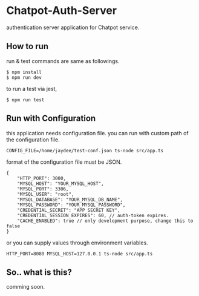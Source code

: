 # Chatpot-Auth-Server
authentication server application for Chatpot service.

## How to run
run & test commands are same as followings.
```
$ npm install
$ npm run dev
```
to run a test via jest,
```
$ npm run test
```

## Run with Configuration
this application needs configuration file. you can run with custom path of the configuration file.
```
CONFIG_FILE=/home/jaydee/test-conf.json ts-node src/app.ts
```
format of the configuration file must be JSON.
```
{
	"HTTP_PORT": 3000,
	"MYSQL_HOST": "YOUR_MYSQL_HOST",
	"MYSQL_PORT": 3306,
	"MYSQL_USER": "root",
	"MYSQL_DATABASE": "YOUR_MYSQL_DB_NAME",
	"MYSQL_PASSWORD": "YOUR_MYSQL_PASSWORD",
	"CREDENTIAL_SECRET": "APP SECRET KEY",
	"CREDENTIAL_SESSION_EXPIRES": 60, // auth-token expires.
	"CACHE_ENABLED": true // only development purpose, change this to false
}
```
or you can supply values through environment variables.
```
HTTP_PORT=8080 MYSQL_HOST=127.0.0.1 ts-node src/app.ts
```

## So.. what is this?
comming soon.